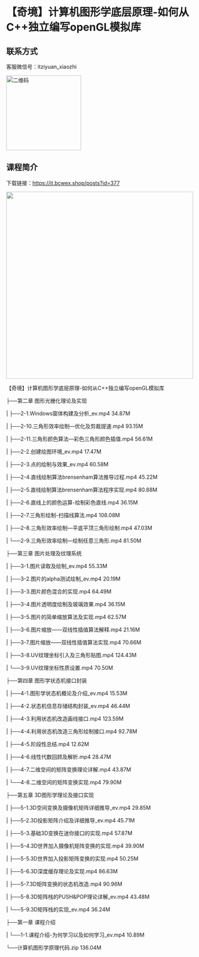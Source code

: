 # 【奇境】计算机图形学底层原理-如何从C++独立编写openGL模拟库

## 联系方式

客服微信号：itziyuan_xiaozhi

<img src="https://ziyuanyun.oss-cn-guangzhou.aliyuncs.com/common/20240614073449/666b82192834a.jpg" width="200" height="200" alt="二维码">

## 课程简介

下载链接：https://it.bcwex.shop/posts?id=377

<img src="https://ziyuanyun.oss-cn-guangzhou.aliyuncs.com/yun/20240515151854/664461de587d3.jpg" width="500" alt="">

  【奇境】计算机图形学底层原理-如何从C++独立编写openGL模拟库



 ├──第二章 图形光栅化理论及实现

 | ├──2-1.Windows窗体构建及分析_ev.mp4 34.87M

 | ├──2-10.三角形效率绘制—优化及剪裁提速.mp4 93.15M

 | ├──2-11.三角形颜色算法—彩色三角形颜色插值.mp4 56.61M

 | ├──2-2.创建绘图环境_ev.mp4 17.47M

 | ├──2-3.点的绘制与效果_ev.mp4 60.58M

 | ├──2-4.直线绘制算法brensenham算法推导过程.mp4 45.22M

 | ├──2-5.直线绘制算法brensenham算法程序实现.mp4 80.88M

 | ├──2-6.直线上的颜色运算-绘制彩色直线.mp4 36.15M

 | ├──2-7.三角形绘制-扫描线算法.mp4 108.08M

 | ├──2-8.三角形效率绘制—平底平顶三角形绘制.mp4 47.03M

 | └──2-9.三角形效率绘制—绘制任意三角形.mp4 81.50M

 ├──第三章 图片处理及纹理系统

 | ├──3-1.图片读取及绘制_ev.mp4 55.33M

 | ├──3-2.图片的alpha测试绘制_ev.mp4 20.19M

 | ├──3-3.图片颜色混合的实现.mp4 64.49M

 | ├──3-4.图片透明度绘制及玻璃效果.mp4 36.15M

 | ├──3-5.图片的简单缩放算法及实现.mp4 62.57M

 | ├──3-6.图片缩放——双线性插值算法解释.mp4 21.16M

 | ├──3-7.图片缩放——双线性插值算法实现.mp4 70.66M

 | ├──3-8.UV纹理坐标引入及三角形贴图.mp4 124.43M

 | └──3-9.UV纹理坐标性质设置.mp4 70.50M

 ├──第四章 图形学状态机接口封装

 | ├──4-1.图形学状态机概论及介绍_ev.mp4 15.53M

 | ├──4-2.状态机信息存储结构封装_ev.mp4 46.44M

 | ├──4-3.利用状态机改造画线接口.mp4 123.59M

 | ├──4-4.利用状态机改造三角形绘制接口.mp4 92.78M

 | ├──4-5.阶段性总结.mp4 12.62M

 | ├──4-6.线性代数回顾及解析.mp4 28.47M

 | ├──4-7.二维空间的矩阵变换理论详解.mp4 43.87M

 | └──4-8.二维空间的矩阵变换实现.mp4 79.90M

 ├──第五章 3D图形学理论及接口实现

 | ├──5-1.3D空间变换及摄像机矩阵详细推导_ev.mp4 29.85M

 | ├──5-2.3D投影矩阵介绍及详细推导_ev.mp4 45.71M

 | ├──5-3.基础3D变换在迷你接口的实现.mp4 57.87M

 | ├──5-4.3D世界加入摄像机矩阵变换的实现.mp4 39.90M

 | ├──5-5.3D世界加入投影矩阵变换的实现.mp4 50.25M

 | ├──5-6.3D深度缓存理论及实现.mp4 86.63M

 | ├──5-7.3D矩阵变换的状态机改造.mp4 90.96M

 | ├──5-8.3D矩阵栈的PUSH&amp;POP理论详解_ev.mp4 43.48M

 | └──5-9.3D矩阵栈的实现_ev.mp4 36.24M

 ├──第一章 课程介绍

 | └──1-1.课程介绍-为何学习以及如何学习_ev.mp4 10.89M

 └──计算机图形学原理代码.zip 136.04M

  
